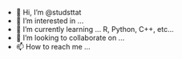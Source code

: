 - 👋 Hi, I’m @studsttat
- 👀 I’m interested in ...
- 🌱 I’m currently learning ... R, Python, C++, etc...
- 💞️ I’m looking to collaborate on ...
- 📫 How to reach me ...

<!---
studsttat/studsttat is a ✨ special ✨ repository because its `README.md` (this file) appears on your GitHub profile.
You can click the Preview link to take a look at your changes.
--->
